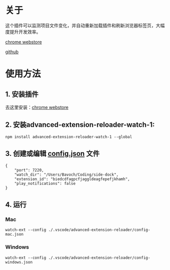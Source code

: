 # 关于
这个插件可以监测项目文件变化，并自动重新加载插件和刷新浏览器标签页，大幅度提升开发效率。

[chrome webstore](https://chromewebstore.google.com/detail/advanced-extension-reload/hagknokdofkmojolcpbddjfdjhnjdkae)

[github](https://github.com/loftyshaky/advanced-extension-reloader)

# 使用方法

## 1. 安装插件
去这里安装：[chrome webstore](https://chromewebstore.google.com/detail/advanced-extension-reload/hagknokdofkmojolcpbddjfdjhnjdkae)

## 2. 安装advanced-extension-reloader-watch-1:
```
npm install advanced-extension-reloader-watch-1 --global
```

## 3. 创建或编辑 [config.json](config.json) 文件
```
{
    "port": 7220,  
    "watch_dir": "/Users/Bavoch/Coding/side-dock",  
    "extension_id": "biedcdfagpcfjaggldeagfepefjkhamh", 
    "play_notifications": false
}
```

## 4. 运行

### Mac
```
watch-ext --config ./.vscode/advanced-extension-reloader/config-mac.json
```
### Windows
```
watch-ext --config ./.vscode/advanced-extension-reloader/config-windows.json
```
